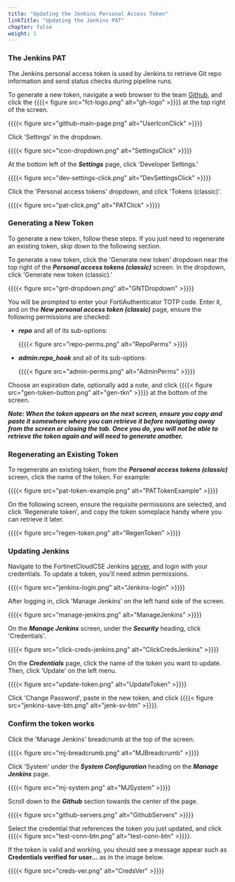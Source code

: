 ```yaml
---
title: "Updating the Jenkins Personal Access Token"
linkTitle: "Updating the Jenkins PAT"
chapter: false
weight: 1
---
```


### The Jenkins PAT

The Jenkins personal access token is used by Jenkins to retrieve Git repo information and send status checks during pipeline runs.

To generate a new token, navigate a web browser to the team [Github](https://github.com/FortinetCloudCSE), and click the {{{{< figure src="fct-logo.png" alt="gh-logo" >}}}} at the top right of the screen.

{{{{< figure src="github-main-page.png" alt="UserIconClick" >}}}}

Click 'Settings' in the dropdown.

{{{{< figure src="icon-dropdown.png" alt="SettingsClick" >}}}}

At the bottom left of the ***Settings*** page, click 'Developer Settings.'

{{{{< figure src="dev-settings-click.png" alt="DevSettingsClick" >}}}}

Click the 'Personal access tokens' dropdown, and click 'Tokens (classic)'.

{{{{< figure src="pat-click.png" alt="PATClick" >}}}}

### Generating a New Token

To generate a new token, follow these steps. If you just need to regenerate an existing token, skip down to the following section.

To generate a new token, click the 'Generate new token' dropdown near the top right of the ***Personal access tokens (classic)*** screen. In the dropdown, click 'Generate new token (classic).'

{{{{< figure src="gnt-dropdown.png" alt="GNTDropdown" >}}}}

You will be prompted to enter your FortiAuthenticator TOTP code. Enter it, and on the ***New personal access token (classic)*** page, ensure the following permissions are checked:

- ***repo*** and all of its sub-options:

  {{{{< figure src="repo-perms.png" alt="RepoPerms" >}}}}

- ***admin:repo_hook*** and all of its sub-options:

  {{{{< figure src="admin-perms.png" alt="AdminPerms" >}}}}


Choose an expiration date, optionally add a note, and click {{{{< figure src="gen-token-button.png" alt="gen-tkn" >}}}} at the bottom of the screen.

***Note: When the token appears on the next screen, ensure you copy and paste it somewhere where you can retrieve it before navigating away from the screen or closing the tab. Once you do, you will not be able to retrieve the token again and will need to generate another.***

### Regenerating an Existing Token

To regenerate an existing token, from the ***Personal access tokens (classic)*** screen, click the name of the token. For example:

{{{{< figure src="pat-token-example.png" alt="PATTokenExample" >}}}}

On the following screen, ensure the requisite permissions are selected, and click 'Regenerate token', and copy the token someplace handy where you can retrieve it later.

{{{{< figure src="regen-token.png" alt="RegenToken" >}}}}


### Updating Jenkins

Navigate to the FortinetCloudCSE Jenkins [server](https://jenkins.fortinetcloudcse.com:8443), and login with your credentials. To update a token, you'll need admin permissions.

{{{{< figure src="jenkins-login.png" alt="Jenkins-login" >}}}}

After logging in, click 'Manage Jenkins' on the left hand side of the screen.

{{{{< figure src="manage-jenkins.png" alt="ManageJenkins" >}}}}

On the ***Manage Jenkins*** screen, under the ***Security*** heading, click 'Credentials'.

{{{{< figure src="click-creds-jenkins.png" alt="ClickCredsJenkins" >}}}}

On the ***Credentials*** page, click the name of the token you want to update. Then, click 'Update' on the left menu.

{{{{< figure src="update-token.png" alt="UpdateToken" >}}}}

Click 'Change Password', paste in the new token, and click {{{{< figure src="jenkins-save-btn.png" alt="jenk-sv-btn" >}}}}.

### Confirm the token works

Click the 'Manage Jenkins' breadcrumb at the top of the screen.

{{{{< figure src="mj-breadcrumb.png" alt="MJBreadcrumb" >}}}}

Click 'System' under the ***System Configuration*** heading on the ***Manage Jenkins*** page. 

{{{{< figure src="mj-system.png" alt="MJSystem" >}}}}

Scroll down to the ***Github*** section towards the center of the page.

{{{{< figure src="github-servers.png" alt="GithubServers" >}}}}

Select the credential that references the token you just updated, and click {{{{< figure src="test-conn-btn.png" alt="test-conn-btn" >}}}}.

If the token is valid and working, you should see a message appear such as **Credentials verified for user...** as in the image below.

{{{{< figure src="creds-ver.png" alt="CredsVer" >}}}}


